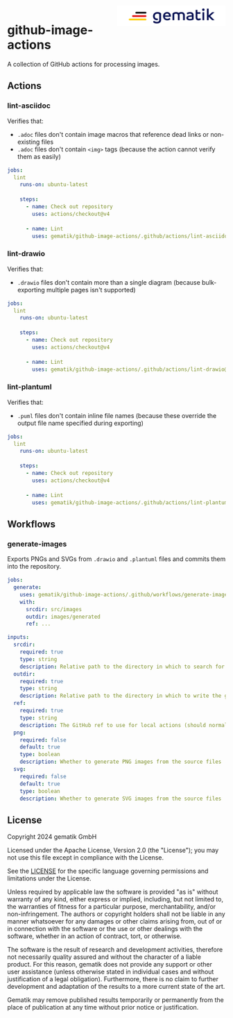 <img align="right" width="250" height="47" src="gematik.png"/>

github-image-actions
====================

A collection of GitHub actions for processing images.

## Actions

### lint-asciidoc

Verifies that:

- `.adoc` files don't contain image macros that reference dead links or non-existing files
- `.adoc` files don't contain `<img>` tags (because the action cannot verify them as easily)

```yaml
jobs:
  lint
    runs-on: ubuntu-latest

    steps:
      - name: Check out repository
        uses: actions/checkout@v4

      - name: Lint
        uses: gematik/github-image-actions/.github/actions/lint-asciidoc@...
```

### lint-drawio

Verifies that:

- `.drawio` files don't contain more than a single diagram (because bulk-exporting multiple pages isn't supported)

```yaml
jobs:
  lint
    runs-on: ubuntu-latest

    steps:
      - name: Check out repository
        uses: actions/checkout@v4

      - name: Lint
        uses: gematik/github-image-actions/.github/actions/lint-drawio@...
```

### lint-plantuml

Verifies that:

- `.puml` files don't contain inline file names (because these override the output file name specified during exporting)

```yaml
jobs:
  lint
    runs-on: ubuntu-latest

    steps:
      - name: Check out repository
        uses: actions/checkout@v4

      - name: Lint
        uses: gematik/github-image-actions/.github/actions/lint-plantuml@...
```

## Workflows

### generate-images

Exports PNGs and SVGs from `.drawio` and `.plantuml` files and commits them into the repository.

```yaml
jobs:
  generate:
    uses: gematik/github-image-actions/.github/workflows/generate-images.yml@...
    with:
      srcdir: src/images
      outdir: images/generated
      ref: ...
```

```yaml
inputs:
  srcdir:
    required: true
    type: string
    description: Relative path to the directory in which to search for .drawio and .puml source files
  outdir:
    required: true
    type: string
    description: Relative path to the directory in which to write the generated output files
  ref:
    required: true
    type: string
    description: The GitHub ref to use for local actions (should normally be the same ref that this workflow is called on)
  png:
    required: false
    default: true
    type: boolean
    description: Whether to generate PNG images from the source files
  svg:
    required: false
    default: true
    type: boolean
    description: Whether to generate SVG images from the source files
```

## License

Copyright 2024 gematik GmbH

Licensed under the Apache License, Version 2.0 (the "License"); you may not use this file except in
compliance with the License.

See the [LICENSE](./LICENSE) for the specific language governing permissions and limitations under
the License.

Unless required by applicable law the software is provided "as is" without warranty of any kind,
either express or implied, including, but not limited to, the warranties of fitness for a particular
purpose, merchantability, and/or non-infringement. The authors or copyright holders shall not be
liable in any manner whatsoever for any damages or other claims arising from, out of or in connection
with the software or the use or other dealings with the software, whether in an action of contract,
tort, or otherwise.

The software is the result of research and development activities, therefore not necessarily quality
assured and without the character of a liable product. For this reason, gematik does not provide any
support or other user assistance (unless otherwise stated in individual cases and without justification
of a legal obligation). Furthermore, there is no claim to further development and adaptation of the
results to a more current state of the art.

Gematik may remove published results temporarily or permanently from the place of publication at any
time without prior notice or justification.
